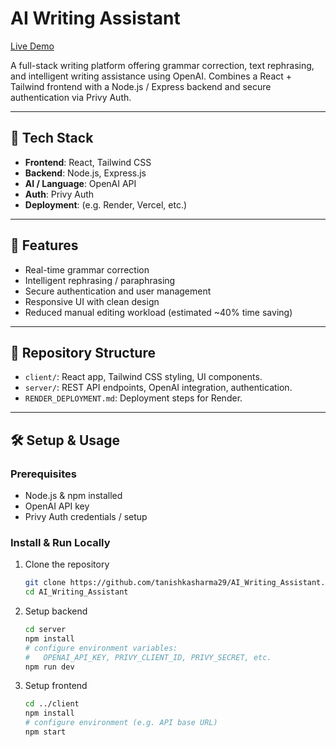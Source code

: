 # AI Writing Assistant

[Live Demo](https://ai-writing-assistant-frontend-46t2.onrender.com)

A full-stack writing platform offering grammar correction, text rephrasing, and intelligent writing assistance using OpenAI. Combines a React + Tailwind frontend with a Node.js / Express backend and secure authentication via Privy Auth.

---

## 🧰 Tech Stack

- **Frontend**: React, Tailwind CSS  
- **Backend**: Node.js, Express.js  
- **AI / Language**: OpenAI API  
- **Auth**: Privy Auth  
- **Deployment**: (e.g. Render, Vercel, etc.)  

---

## 🚀 Features

- Real-time grammar correction  
- Intelligent rephrasing / paraphrasing  
- Secure authentication and user management  
- Responsive UI with clean design  
- Reduced manual editing workload (estimated ~40% time saving)  

---

## 📁 Repository Structure

- `client/`: React app, Tailwind CSS styling, UI components.  
- `server/`: REST API endpoints, OpenAI integration, authentication.  
- `RENDER_DEPLOYMENT.md`: Deployment steps for Render.

---

## 🛠️ Setup & Usage

### Prerequisites

- Node.js & npm installed  
- OpenAI API key  
- Privy Auth credentials / setup  

### Install & Run Locally

1. Clone the repository  
   ```bash
   git clone https://github.com/tanishkasharma29/AI_Writing_Assistant.git
   cd AI_Writing_Assistant

2. Setup backend
   ```bash
   cd server
   npm install
   # configure environment variables:
   #   OPENAI_API_KEY, PRIVY_CLIENT_ID, PRIVY_SECRET, etc.
   npm run dev

3. Setup frontend
   ```bash
   cd ../client
   npm install
   # configure environment (e.g. API base URL)
   npm start
